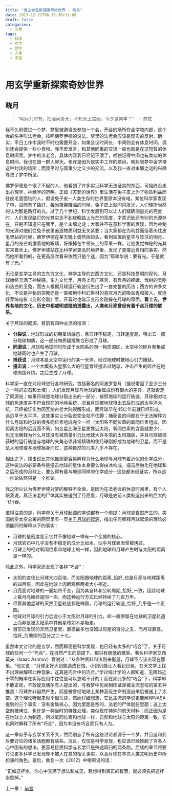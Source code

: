 ```yaml
---
title: "用玄学重新探索奇妙世界 - 晓月"
date: 2017-12-22T06:15:36+11:00
draft: false
categories:
  - 文章
tags:
  - 科学
  - 玄学
  - 哲学
  - 人类
  - 宇宙
---
```

# 用玄学重新探索奇妙世界

## 晓月

> “明月几时有，把酒问青天，不知天上宫阙，今夕是何年？”　—苏轼

我不久前做过一个梦，梦里被邀请去参加一个会，开会的场所在金字塔内部，这个会的名字叫法老会。按照佛罗伊德的说法，梦里的法老会应该是现实的反射，确实，平日工作中我时不时也需要开会，如果会议时间长，中间则会有休息时间，偶尔还会提供一些小食物。我不爱发言，和其他同事的交流一般也就是在这短暂的休息时间里。梦中的法老会，具体内容我已经记不清了，唯独记得中间也有类似的休息时间，我也在跟一群人聊天。也许是因为现实中工作的烦闷，映射到梦中金字塔这种封闭的场所；而我平时与同事少之又少的交流，以及我一直对未解之谜的兴趣导致了梦中所见。

佛罗伊德是个很了不起的人，他看到了许多实证科学无法证实的东西，可始终没走出心理学、神经学的范畴。正如《苏菲的世界》里生活在兔子皮上为了物质利益而往皮毛里面钻的人，假设兔子皮--人类生存的世界里原本没有电，某位科学家发现了电，进而有了路灯，每当夜幕降临的时候，兔子皮上就闪闪发光，人们理所当然的认为那是路灯的光。过了几个世纪，科学发展到可以让人们精确测量光的亮度时，人们发现路灯的光其实达不到夜晚路上光芒的亮度，才意识到还有别的光源存在，只是不知道它在哪里，是个未解之谜；大家并不在意科学家的发现，因为神秘的光源对他们往兔子皮里追逐物质利益无关紧要；当大家都在为利益而低着头往皮毛里钻的时候，佛罗伊德在某天晚上偶然抬起头，看到璀璨的星空与皎洁的明月，星月的光芒刺激着他的眼睛，好像掉在牛顿头上的苹果一样，让他发觉神秘的光其实来自天上。佛罗伊德站在比科学家更高的境界里，发现了更接近真相的事实，然而他所看到的，在更高层次看来依然只是个迷，因为“耶和华说：要有光。于是就有了光。”

无论是玄学主导的古东方文化，神学主导的古西方文化，还是科技昌明的现代，月球始终充满了神秘感。东方文化里，月亮上有广寒宫，有奔月的嫦娥、伐树的吴刚和洁白的玉兔，而古人根据月球运行轨迹衍生出了一套完整的历法；西方的许多文化，不论是神秘的宗教还是一直被用作科幻素材的喜欢月光的吸血鬼和狼人，就连好莱坞电影《变形金刚》里，开篇时也暗示变形金刚躲在月球的背面。**看上去，世界各地的文化、历史中都或明或隐的透露出，人类和月亮曾经有着千丝万缕的联系。**

关于月球的起源，目前有四种主流的推测：

- **分裂说**：地球形成的初期呈熔融态，且自转不稳定，自转速度高，甩出去一部分地球物质，这一部分物质碰撞聚合形成了月球。
- **同源说**：月球和地球同时形成于太阳系的同一物质源区，太空中的碎片聚集成地球同时也产生了月球。
- **捕获说**：月球本是太空中运行的某一天体，经过地球时被地心引力捕获。
- **撞击说**：一个大概有火星那么大的行星曾经撞击过地球，冲击产生的碎片在地球周围环绕，之后生成了月球。

科学家一直在对月球进行各种研究，包括著名的阿波罗登月（据说带回了至少三分之一吨的岩石和土壤），人们发现月球与地球的金属成份有很大的差异，这就否定了同源说；如果月球是地球分裂出去的一部分，按照地球的运行轨迹，月球相对地球的角速度并不符合现在的地月系统，况且月球被地球甩出去后形成的太平洋大坑，已经被证实为冈瓦纳古老大陆裂解形成，而月球早在45亿年前就已经形成，远远早于太平洋，这些事实让分裂说完全站不住脚；捕获说的问题在于无法解释为什么月球和地球的很多同位素组成完全一样（太阳系不同位置的氧同位素组成，因距离太阳的远近而不同，如金星比海王星更靠近太阳，氧同位素的含量就更少），也无法解释为什么月球没有被质量引力比地球大许多倍的太阳捕获，并且月球被捕获时的运行轨迹与地球的夹角必须非常精确的使月球刚好成为地球的卫星，而不是坠入地球或与地球擦身而过，这种自然的几率几乎不存在。

相比之下，撞击说比其他推测更容易解释为什么地球与月球有着近似的化学成分，这种说法的必要条件是撞击地球的星体本身要么得由冰构成，撞击后融化在地球和之后形成的月球上，要么得有着与地球同样的化学成分--这些都未经证实，所以这一推论依然只是一个推论。

我之所以认为佛罗伊德对梦的解释不全面，是因为在法老会的休息时间里，有个人跟我说，真正法老的尸体其实被送到了月亮里，月球是史前人类制造出来的巨大的飞行器。

值得注意的是，科学界关于月球起源的学说都有一个前提：月球是自然产生的。美国航空太空总署的网页里有一页[关于月球的起源][1]，指出任何解释月球起源的理论必须能同时解释以下的事实：

- 月球的低密度显示它并不像地球一样有一个金属的核心。
- 月球岩石中几乎没有不稳定的成分比如水，似乎月球表面曾被烤过。
- 月球上的相对氧同位素和地球上的一样，因此地球和月球产生时与太阳的距离是一样的。

除此之外，科学家还发现了各种“巧合”：

- 太阳的直径比月球大四百倍，而太阳跟地球的距离_恰好_也是月亮与地球距离的四百倍，因此在地球上肉眼观察两者大小相近。
- 月亮面对地球的一面始终不变，因为其自转和公转周期_恰好_一致，因此地球上看月亮始终是同一面。而这种运行方式已经持续了几百万年。
- 尽管其他星球的天然卫星轨迹都是椭圆，月球的运行轨迹_恰好_几乎是一个正圆。
- 地球对月球的引力远远小于太阳对月球的引力，却一直停留在地球的卫星轨道上而非是被太阳系中其他星球如木星吸走。
- 目前已发现的天然卫星里，直径最多也没超过母星的百分之五，而月球直径_恰好_为地球的百分之二十七。

虽然本文讨论的是玄学，然而即便是科学发现，也已经有太多的“巧合”了。关于月球的任何一个“巧合”，在自然产生的前提下，都只有极低的概率。著名科学家艾西莫夫（Isaac Asimov）曾说过：“从各种资料和法则来衡量，月球不应该出现在那里。“他又说：“月球正好大到能造成日蚀，小到仍能让人看到日冕，在天文学上找不出理由解释此种现象，这真是巧合中的巧合。”学过统计学的人都知道，无限趋近于零的概率在实际应用中往往是可以忽略不计的；而在如此多的“巧合”下，科学却不敢正视，不敢提及偶尔有人提出的，与我梦中见闻相印证却被主流忽视的第五种推测：月球并非自然产生，而是被曾经地球上某种高级生命制造出来后被送上了太空。这个理论听起来似乎很荒谬，然而仔细想想，它比主流的学说更能解释NASA提到的三个事实：没有金属核心，因为里面是空的，法老的尸体就在里面；送上太空前被烤过，也许是一种当时的特殊处理，类似现在特殊的航天材料；而正因为是在地球上人为制造，所以氧同位素和地球一样，自然和地球与太阳的距离一致。它也同时解释了所有“巧合”，因为本没有巧合而只有人为。

这一章似乎与玄学关系不大，然而别忘了所有这些讨论都源于一个梦，并且这和此后要讨论的诸多话题都有联系。况且，仅仅是科学发现，也应该已经推翻了许多人心中固有的想法，更容易接受科学与玄学只是殊途同归的两条路。后续的章节将要讨论更多科学已发现却不被人在意的相关事实，以及月球在本次人类文明历史中所扮演的角色。最后，重复一次《2012》中喇嘛说的话：

“正如这杯水，你心中充满了想法和成见，若想得到真正的智慧，就必须先把这杯水倒掉。”

[1]: https://starchild.gsfc.nasa.gov/docs/StarChild/questions/question38.html

上一章： [前言](/cn/article/pseudo_science/prologue/)